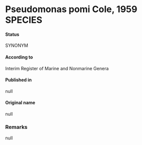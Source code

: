 # Pseudomonas pomi Cole, 1959 SPECIES

#### Status
SYNONYM

#### According to
Interim Register of Marine and Nonmarine Genera

#### Published in
null

#### Original name
null

### Remarks
null